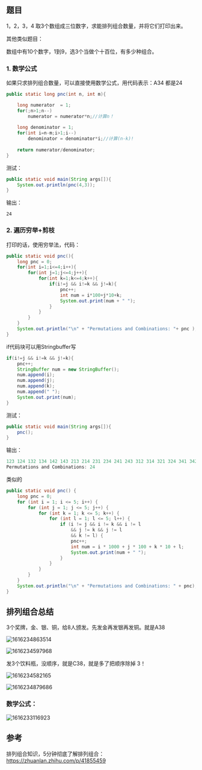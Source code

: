 ## 题目

1，2，3，4 取3个数组成三位数字，求能排列组合数量，并将它们打印出来。

其他类似题目：

数组中有10个数字，1到9，选3个当做个十百位，有多少种组合。

### 1. 数学公式

如果只求排列组合数量，可以直接使用数学公式，用代码表示：A34	都是24

````java
public static long pnc(int n, int m){

	long numerator  = 1;
	for(;n>1;n--)
		numerator = numerator*n;//计算n！
	
	long denominator = 1;
	for(int i=n-m;i>1;i--)
		denominator = denominator*i;//计算(n-k)!
	
	return numerator/denominator;
}
````

 测试： 

````java
public static void main(String args[]){
	System.out.println(pnc(4,3));
}
````

输出：

```
24
```

### 2. 遍历穷举+剪枝

打印的话，使用穷举法，代码： 

````java
public static void pnc(){
	long pnc = 0;
  	for(int i=1;i<=4;i++){
  		for(int j=1;j<=4;j++){
  			for(int k=1;k<=4;k++){
  				if(i!=j && i!=k && j!=k){
  					pnc++;
  					int num = i*100+j*10+k;
  					System.out.print(num + " "); 
  				}
  			}
  		}
  	}
	System.out.println("\n" + "Permutations and Combinations: "+ pnc ); 
}
````

if代码块可以用Stringbuffer写 

```java
if(i!=j && i!=k && j!=k){
	pnc++;
	StringBuffer num = new StringBuffer();
	num.append(i);
	num.append(j);
	num.append(k);
	num.append(" ");
	System.out.print(num);
}
```

 测试： 

```java
public static void main(String args[]){
	pnc();
}
```

 输出： 

```java
123 124 132 134 142 143 213 214 231 234 241 243 312 314 321 324 341 342 412 413 421 423 431 432
Permutations and Combinations: 24
```

类似的

```java
public static void pnc() {
    long pnc = 0;
    for (int i = 1; i <= 5; i++) {
        for (int j = 1; j <= 5; j++) {
            for (int k = 1; k <= 5; k++) {
                for (int l = 1; l <= 5; l++) {
                    if (i != j && i != k && i != l
                        && j != k && j != l
                        && k != l) {
                        pnc++;
                        int num = i * 1000 + j * 100 + k * 10 + l;
                        System.out.print(num + " ");
                    }
                }
            }
        }
    }
    System.out.println("\n" + "Permutations and Combinations: " + pnc);//120 OK! A54
}
```





## 排列组合总结

3个奖牌，金、银、铜，给8人颁发。先发金再发银再发铜。就是A38

![1616234863514](../../../../assets/1616234863514.png)

![1616234597968](../../../../assets/1616234597968.png)

发3个饮料瓶，没顺序，就是C38，就是多了把顺序除掉 3！



![1616234582165](../../../../assets/1616234582165.png)

![1616234879686](../../../../assets/1616234879686.png)

### 数学公式：

![1616233116923](../../../../assets/1616233116923.png)

## 参考

排列组合知识，5分钟彻底了解排列组合：https://zhuanlan.zhihu.com/p/41855459
